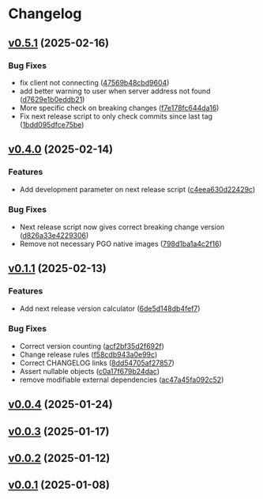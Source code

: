 # Changelog

## [v0.5.1](https://github.com/FelipeKobra/JMessenger/commits/v0.5.1) (2025-02-16)


### Bug Fixes

 -  fix client not connecting ([47569b48cbd9604](https://github.com/FelipeKobra/JMessenger/commits/47569b48cbd960488d9eb64cdf49a67eb84c139a))
 -  add better warning to user when server address not found ([d7629e1b0eddb21](https://github.com/FelipeKobra/JMessenger/commits/d7629e1b0eddb2177d78e6cb0cfb7de9f42b717c))
 -  More specific check on breaking changes ([f7e178fc644da16](https://github.com/FelipeKobra/JMessenger/commits/f7e178fc644da161d8ec19eda87bfd8005cb15ef))
 -  Fix next release script to only check commits since last tag ([1bdd095dfce75be](https://github.com/FelipeKobra/JMessenger/commits/1bdd095dfce75be9d62940ffbac687fa174d726c))

## [v0.4.0](https://github.com/FelipeKobra/JMessenger/commits/v0.4.0) (2025-02-14)

### Features

 -  Add development parameter on next release script ([c4eea630d22429c](https://github.com/FelipeKobra/JMessenger/commits/c4eea630d22429cda5244283050f25a09b679c3e))

### Bug Fixes

 -  Next release script now gives correct breaking change version ([d826a33e4229306](https://github.com/FelipeKobra/JMessenger/commits/d826a33e42293060428b44fe05e31810a1d19851))
 -  Remove not necessary PGO native images ([798d1ba1a4c2f16](https://github.com/FelipeKobra/JMessenger/commits/798d1ba1a4c2f1609363f4974158d083ea0cd2d1))

## [v0.1.1](https://github.com/FelipeKobra/JMessenger/commits/v0.1.1) (2025-02-13)

### Features

 -  Add next release version calculator ([6de5d148db4fef7](https://github.com/FelipeKobra/JMessenger/commits/6de5d148db4fef7bca30bac1206305532653c3c1))

### Bug Fixes

 -  Correct version counting ([acf2bf35d2f692f](https://github.com/FelipeKobra/JMessenger/commits/acf2bf35d2f692f28bfc4940fab9ad91c11437c0))
 -  Change release rules ([f58cdb943a0e99c](https://github.com/FelipeKobra/JMessenger/commits/f58cdb943a0e99ca15c42eff5348418f15b03bda))
 -  Correct CHANGELOG links ([8dd54705af27857](https://github.com/FelipeKobra/JMessenger/commits/8dd54705af2785737f5f847bd7f50515d8764d9d))
 -  Assert nullable objects ([c0a17f679b24dac](https://github.com/FelipeKobra/JMessenger/commits/c0a17f679b24dac603eb8c4d32bc2666c5569fea))
 -  remove modifiable external dependencies ([ac47a45fa092c52](https://github.com/FelipeKobra/JMessenger/commits/ac47a45fa092c52aed9e285848495c2abbc3fadc))

## [v0.0.4](https://github.com/FelipeKobra/JMessenger/commits/v0.0.4) (2025-01-24)



## [v0.0.3](https://github.com/FelipeKobra/JMessenger/commits/v0.0.3) (2025-01-17)



## [v0.0.2](https://github.com/FelipeKobra/JMessenger/commits/v0.0.2) (2025-01-12)



## [v0.0.1](https://github.com/FelipeKobra/JMessenger/commits/v0.0.1) (2025-01-08)



